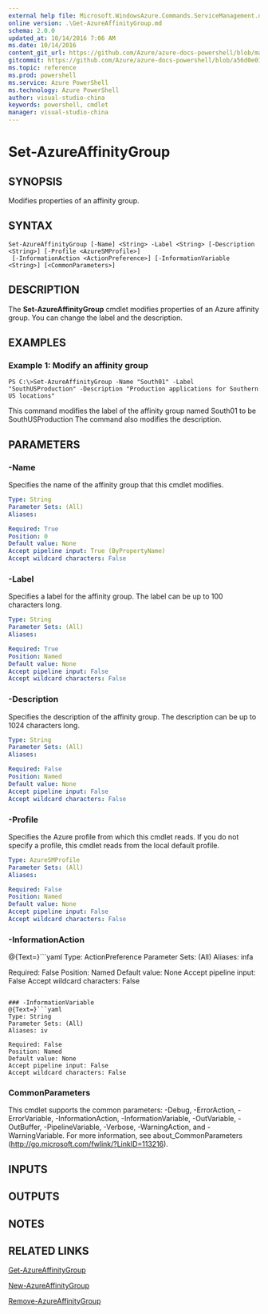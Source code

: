 ```yaml
---
external help file: Microsoft.WindowsAzure.Commands.ServiceManagement.dll-Help.xml
online version: .\Get-AzureAffinityGroup.md
schema: 2.0.0
updated_at: 10/14/2016 7:06 AM
ms.date: 10/14/2016
content_git_url: https://github.com/Azure/azure-docs-powershell/blob/master/azureps-cmdlets-docs/ServiceManagement/Azure.Service/v2.0/CmdletMDs/Set-AzureAffinityGroup.md
gitcommit: https://github.com/Azure/azure-docs-powershell/blob/a56d0e01e65c2c33aa2af13dd29addc94ead6e88/azureps-cmdlets-docs/ServiceManagement/Azure.Service/v2.0/CmdletMDs/Set-AzureAffinityGroup.md
ms.topic: reference
ms.prod: powershell
ms.service: Azure PowerShell
ms.technology: Azure PowerShell
author: visual-studio-china
keywords: powershell, cmdlet
manager: visual-studio-china
---
```


# Set-AzureAffinityGroup

## SYNOPSIS
Modifies properties of an affinity group.

## SYNTAX

```
Set-AzureAffinityGroup [-Name] <String> -Label <String> [-Description <String>] [-Profile <AzureSMProfile>]
 [-InformationAction <ActionPreference>] [-InformationVariable <String>] [<CommonParameters>]
```

## DESCRIPTION
The **Set-AzureAffinityGroup** cmdlet modifies properties of an Azure affinity group.
You can change the label and the description.

## EXAMPLES

### Example 1: Modify an affinity group
```
PS C:\>Set-AzureAffinityGroup -Name "South01" -Label "SouthUSProduction" -Description "Production applications for Southern US locations"
```

This command modifies the label of the affinity group named South01 to be SouthUSProduction The command also modifies the description.

## PARAMETERS

### -Name
Specifies the name of the affinity group that this cmdlet modifies.

```yaml
Type: String
Parameter Sets: (All)
Aliases: 

Required: True
Position: 0
Default value: None
Accept pipeline input: True (ByPropertyName)
Accept wildcard characters: False
```

### -Label
Specifies a label for the affinity group.
The label can be up to 100 characters long.

```yaml
Type: String
Parameter Sets: (All)
Aliases: 

Required: True
Position: Named
Default value: None
Accept pipeline input: False
Accept wildcard characters: False
```

### -Description
Specifies the description of the affinity group.
The description can be up to 1024 characters long.

```yaml
Type: String
Parameter Sets: (All)
Aliases: 

Required: False
Position: Named
Default value: None
Accept pipeline input: False
Accept wildcard characters: False
```

### -Profile
Specifies the Azure profile from which this cmdlet reads.
If you do not specify a profile, this cmdlet reads from the local default profile.

```yaml
Type: AzureSMProfile
Parameter Sets: (All)
Aliases: 

Required: False
Position: Named
Default value: None
Accept pipeline input: False
Accept wildcard characters: False
```

### -InformationAction
@{Text=}```yaml
Type: ActionPreference
Parameter Sets: (All)
Aliases: infa

Required: False
Position: Named
Default value: None
Accept pipeline input: False
Accept wildcard characters: False
```

### -InformationVariable
@{Text=}```yaml
Type: String
Parameter Sets: (All)
Aliases: iv

Required: False
Position: Named
Default value: None
Accept pipeline input: False
Accept wildcard characters: False
```

### CommonParameters
This cmdlet supports the common parameters: -Debug, -ErrorAction, -ErrorVariable, -InformationAction, -InformationVariable, -OutVariable, -OutBuffer, -PipelineVariable, -Verbose, -WarningAction, and -WarningVariable. For more information, see about_CommonParameters (http://go.microsoft.com/fwlink/?LinkID=113216).

## INPUTS

## OUTPUTS

## NOTES

## RELATED LINKS

[Get-AzureAffinityGroup](.\Get-AzureAffinityGroup.md)

[New-AzureAffinityGroup](.\New-AzureAffinityGroup.md)

[Remove-AzureAffinityGroup](.\Remove-AzureAffinityGroup.md)

